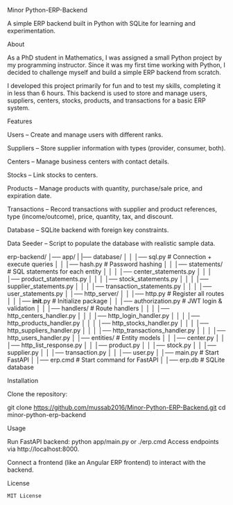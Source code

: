 Minor Python-ERP-Backend

A simple ERP backend built in Python with SQLite for learning and experimentation.

About

As a PhD student in Mathematics, I was assigned a small Python project 
by my programming instructor. Since it was my first time working with Python,
I decided to challenge myself and build a simple ERP backend from scratch.

I developed this project primarily for fun and to test my skills,
completing it in less than 6 hours. This backend is used to store and manage
users, suppliers, centers, stocks, products, and transactions for a basic ERP system.

Features

Users – Create and manage users with different ranks.

Suppliers – Store supplier information with types (provider, consumer, both).

Centers – Manage business centers with contact details.

Stocks – Link stocks to centers.

Products – Manage products with quantity, purchase/sale price, and expiration date.

Transactions – Record transactions with supplier and product references, type (income/outcome), price, quantity, tax, and discount.

Database – SQLite backend with foreign key constraints.

Data Seeder – Script to populate the database with realistic sample data.

erp-backend/
│── app/
|   |── database/
│   │   │── sql.py                # Connection + execute queries
│   │   │── hash.py               # Password hashing
│   │   │── statements/           # SQL statements for each entity
│   │   │   │── center_statements.py
│   │   │   │── product_statements.py
│   │   │   │── stock_statements.py
│   │   │   │── supplier_statements.py
│   │   │   │── transaction_statements.py
│   │   │   │── user_statements.py
│   │── http_server/
│   │   │── http.py               # Register all routes
│   │   │── __init__.py           # Initialize package
│   │   │── authorization.py      # JWT login & validation
│   │   │── handlers/             # Route handlers
│   │   │   │── http_centers_handler.py
│   │   │   │── http_login_handler.py
│   │   │   │── http_products_handler.py
│   │   │   │── http_stocks_handler.py
│   │   │   │── http_suppliers_handler.py
│   │   │   │── http_transactions_handler.py
│   │   │   │── http_users_handler.py
│   │── entities/                 # Entity models
│   │   │── center.py
│   │   │── http_list_response.py
│   │   │── product.py
│   │   │── stock.py
│   │   │── supplier.py
│   │   │── transaction.py
│   │   │── user.py
│   │── main.py                   # Start FastAPI
│   │── erp.cmd                   # Start command for FastAPI
│   │── erp.db                    # SQLite database


Installation

Clone the repository:

git clone https://github.com/mussab2016/Minor-Python-ERP-Backend.git
cd minor-python-erp-backend

Usage

Run FastAPI backend:
	python app/main.py
or
	./erp.cmd
Access endpoints via http://localhost:8000.

Connect a frontend (like an Angular ERP frontend) to interact with the backend.

License

	MIT License
